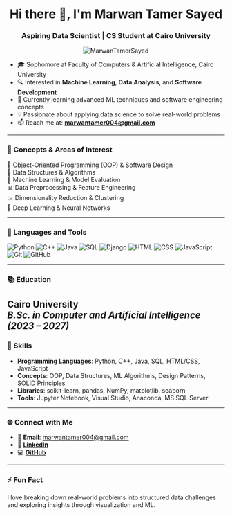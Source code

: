 <h1 align="center">Hi there 👋, I'm Marwan Tamer Sayed</h1>
<h3 align="center">Aspiring Data Scientist | CS Student at Cairo University</h3>

<p align="center">
  <img src="https://komarev.com/ghpvc/?username=MarwanTamerSayed&label=Profile%20views&color=0e75b6&style=flat" alt="MarwanTamerSayed" />
</p>

- 🎓 Sophomore at Faculty of Computers & Artificial Intelligence, Cairo University  
- 🔍 Interested in **Machine Learning**, **Data Analysis**, and **Software Development**
- 🌱 Currently learning advanced ML techniques and software engineering concepts
- 💡 Passionate about applying data science to solve real-world problems
- 📫 Reach me at: **marwantamer004@gmail.com**

---

### 🔹 Concepts & Areas of Interest
🚀 Object-Oriented Programming (OOP) & Software Design  
📌 Data Structures & Algorithms  
🧪 Machine Learning & Model Evaluation  
📊 Data Preprocessing & Feature Engineering  
📉 Dimensionality Reduction & Clustering  
🧠 Deep Learning & Neural Networks  

---
### 🔧 Languages and Tools
![Python](https://img.shields.io/badge/-Python-3776AB?logo=python&logoColor=white&style=flat-square)
![C++](https://img.shields.io/badge/-C++-00599C?logo=c%2B%2B&logoColor=white&style=flat-square)
![Java](https://img.shields.io/badge/-Java-007396?logo=java&logoColor=white&style=flat-square)
![SQL](https://img.shields.io/badge/-SQL-4479A1?logo=postgresql&logoColor=white&style=flat-square)
![Django](https://img.shields.io/badge/-Django-092E20?logo=django&logoColor=white&style=flat-square)
![HTML](https://img.shields.io/badge/-HTML5-E34F26?logo=html5&logoColor=white&style=flat-square)
![CSS](https://img.shields.io/badge/-CSS3-1572B6?logo=css3&logoColor=white&style=flat-square)
![JavaScript](https://img.shields.io/badge/-JavaScript-F7DF1E?logo=javascript&logoColor=black&style=flat-square)
![Git](https://img.shields.io/badge/-Git-F05032?logo=git&logoColor=white&style=flat-square)
![GitHub](https://img.shields.io/badge/-GitHub-181717?logo=github&logoColor=white&style=flat-square)

---

### 📚 Education
**Cairo University**  
_B.Sc. in Computer and Artificial Intelligence (2023 – 2027)_  
---

### 🧠 Skills
- **Programming Languages**: Python, C++, Java, SQL, HTML/CSS, JavaScript
- **Concepts**: OOP, Data Structures, ML Algorithms, Design Patterns, SOLID Principles
- **Libraries**: scikit-learn, pandas, NumPy, matplotlib, seaborn
- **Tools**: Jupyter Notebook, Visual Studio, Anaconda, MS SQL Server


---

### 🌐 Connect with Me
- 📧 **Email**: marwantamer004@gmail.com  
- 💼 [**LinkedIn**](https://www.linkedin.com/in/marwan-tamer-40729b287/)  
- 💻 [**GitHub**](https://github.com/MarwanTamerSayed)

---

### ⚡ Fun Fact
I love breaking down real-world problems into structured data challenges and exploring insights through visualization and ML.


